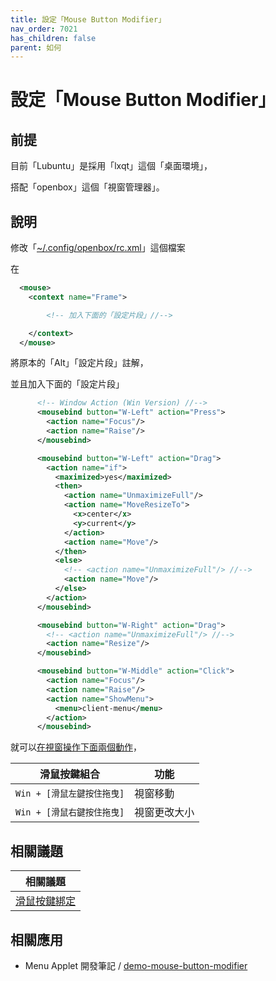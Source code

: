 ```yaml
---
title: 設定「Mouse Button Modifier」
nav_order: 7021
has_children: false
parent: 如何
---
```



# 設定「Mouse Button Modifier」


## 前提

目前「Lubuntu」是採用「lxqt」這個「桌面環境」，

搭配「openbox」這個「視窗管理器」。


## 說明


修改「[~/.config/openbox/rc.xml](https://github.com/samwhelp/lubuntu-adjustment/blob/main/prototype/main/lxqt-config/Main/asset/overlay/etc/skel/.config/openbox/rc.xml#L2265-L2327)」這個檔案

在

``` xml
  <mouse>
    <context name="Frame">

        <!-- 加入下面的「設定片段」//-->

    </context>
  </mouse>
```

將原本的「Alt」「設定片段」註解，

並且加入下面的「設定片段」

``` xml
      <!-- Window Action (Win Version) //-->
      <mousebind button="W-Left" action="Press">
        <action name="Focus"/>
        <action name="Raise"/>
      </mousebind>

      <mousebind button="W-Left" action="Drag">
        <action name="if">
          <maximized>yes</maximized>
          <then>
            <action name="UnmaximizeFull"/>
            <action name="MoveResizeTo">
              <x>center</x>
              <y>current</y>
            </action>
            <action name="Move"/>
          </then>
          <else>
            <!-- <action name="UnmaximizeFull"/> //-->
            <action name="Move"/>
          </else>
        </action>
      </mousebind>

      <mousebind button="W-Right" action="Drag">
        <!-- <action name="UnmaximizeFull"/> //-->
        <action name="Resize"/>
      </mousebind>

      <mousebind button="W-Middle" action="Click">
        <action name="Focus"/>
        <action name="Raise"/>
        <action name="ShowMenu">
          <menu>client-menu</menu>
        </action>
      </mousebind>
```


就可以[在視窗操作下面兩個動作](https://samwhelp.github.io/note-about-lubuntu/read/config/mousebind.html#視窗內容區塊)，

| 滑鼠按鍵組合                |  功能                   |
| --------------------------- | ----------------------- |
| `Win + [滑鼠左鍵按住拖曳]`  | 視窗移動                |
| `Win + [滑鼠右鍵按住拖曳]`  | 視窗更改大小            |




## 相關議題

| 相關議題 |
| ------- |
| [滑鼠按鍵綁定](https://samwhelp.github.io/note-about-lubuntu/read/config/mousebind.html#視窗內容區塊) |




## 相關應用

* Menu Applet 開發筆記 / [demo-mouse-button-modifier](https://samwhelp.github.io/note-about-menu-applet/read/demo/demo-mouse-button-modifier.html)
